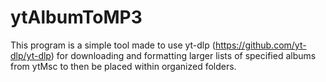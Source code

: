 # ytAlbumToMP3
This program is a simple tool made to use yt-dlp (https://github.com/yt-dlp/yt-dlp) for downloading and formatting larger lists of specified albums from ytMsc to then be placed within organized folders.
